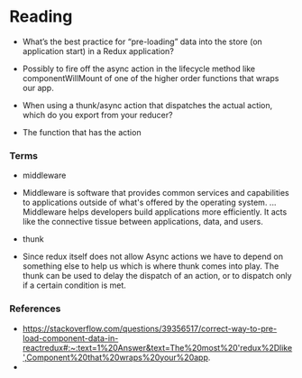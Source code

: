 # Reading

- What’s the best practice for “pre-loading” data into the store (on application start) in a Redux application?
* Possibly to fire off the async action in the lifecycle method like componentWillMount of one of the higher order functions that wraps our app.

- When using a thunk/async action that dispatches the actual action, which do you export from your reducer?
* The  function that has the action

### Terms

- middleware
* Middleware is software that provides common services and capabilities to applications outside of what's offered by the operating system. ... Middleware helps developers build applications more efficiently. It acts like the connective tissue between applications, data, and users.

- thunk
* Since redux itself does not allow Async actions we have to depend on something else to help us which is where thunk comes into play.  The thunk can be used to delay the dispatch of an action, or to dispatch only if a certain condition is met.

### References



- https://stackoverflow.com/questions/39356517/correct-way-to-pre-load-component-data-in-reactredux#:~:text=1%20Answer&text=The%20most%20'redux%2Dlike',Component%20that%20wraps%20your%20app.
- 